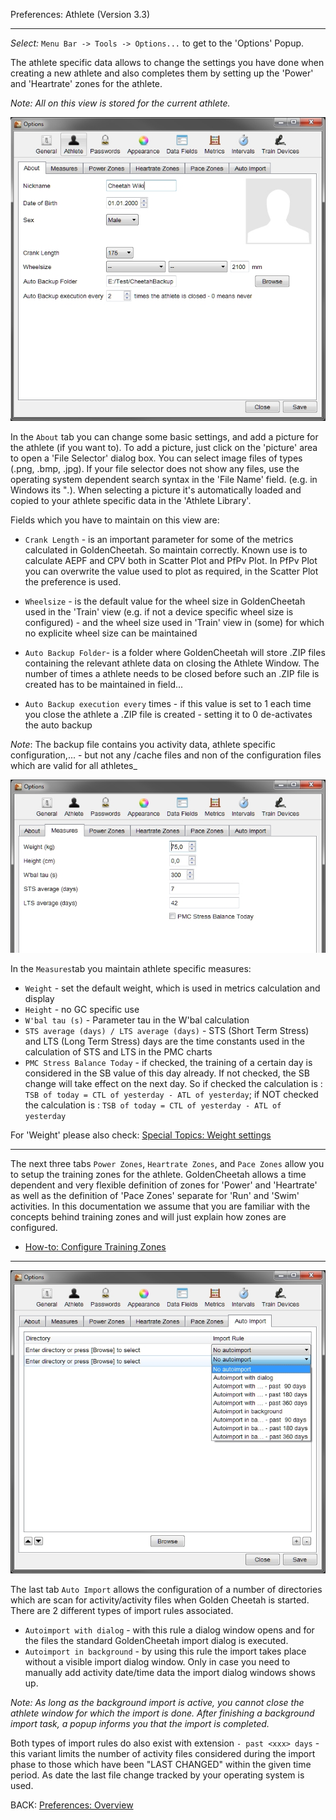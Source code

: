 Preferences: Athlete (Version 3.3)
***

_Select:_ `Menu Bar -> Tools -> Options...` to get to the 'Options' Popup.

The athlete specific data allows to change the settings you have done when creating a new athlete and also completes them by setting up the 'Power' and 'Heartrate' zones for the athlete.

_Note: All on this view is stored for the current athlete._

![Preferences: Athlete - About](https://raw.githubusercontent.com/GoldenCheetah/GoldenCheetah/master/doc/wiki/PreferencesAthlete.jpg)

In the `About` tab you can change some basic settings, and add a picture for the athlete (if you want to). To add a picture, just click on the 'picture' area to open a 'File Selector' dialog box. You can select image files of types (.png, .bmp, .jpg). If your file selector does not show any files, use the operating system dependent search syntax in the 'File Name' field. (e.g. in Windows its "*.*). When selecting a picture it's automatically loaded and copied to your athlete specific data in the 'Athlete Library'.

Fields which you have to maintain on this view are:

* `Crank Length` - is an important parameter for some of the metrics calculated in GoldenCheetah. So maintain correctly. Known use is to calculate AEPF and CPV both in Scatter Plot and PfPv Plot. In PfPv Plot you can overwrite the value used to plot as required, in the Scatter Plot the preference is used.

* `Wheelsize` - is the default value for the wheel size in GoldenCheetah used in the 'Train' view (e.g. if not a device specific wheel size is configured) - and the wheel size used in 'Train' view in (some) for which no explicite wheel size can be maintained

* `Auto Backup Folder`- is a folder where GoldenCheetah will store .ZIP files containing the relevant athlete data on closing the Athlete Window. The number of times a athlete needs to be closed before such an .ZIP file is created has to be maintained in field...
* `Auto Backup execution every` <xxx> times - if this value is set to 1 each time you close the athlete a .ZIP file is created - setting it to 0 de-activates the auto backup

_Note_: The backup file contains you activity data, athlete specific configuration,... - but not any /cache files and non of the configuration files which are valid for all athletes_

![Preferences: Athlete - Measures](https://raw.githubusercontent.com/GoldenCheetah/GoldenCheetah/master/doc/wiki/PreferencesAthlete_Measures.jpg)

In the `Measures`tab you maintain athlete specific measures:

* `Weight` - set the default weight, which is used in metrics calculation and display
* `Height` - no GC specific use
* `W'bal tau (s)` - Parameter tau in the W'bal calculation
* `STS average (days) / LTS average (days)` - STS (Short Term Stress) and LTS (Long Term Stress) days are the time constants used in the calculation of STS and LTS in the PMC charts 
* `PMC Stress Balance Today` - if checked, the training of a certain day is considered in the SB value of this day already. If not checked, the SB change will take effect on the next day. So if checked the calculation is : `TSB of today = CTL of yesterday - ATL of yesterday`; if NOT checked the calculation is : `TSB of today = CTL of yesterday - ATL of yesterday`

For 'Weight' please also check: [Special Topics: Weight settings](https://github.com/GoldenCheetah/GoldenCheetah/wiki/UG_Special-Topics_Weight-settings) 

***

The next three tabs `Power Zones`, `Heartrate Zones`, and `Pace Zones` allow you to setup the training zones for the athlete. GoldenCheetah allows a time dependent and very flexible definition of zones for 'Power' and 'Heartrate' as well as the definition of 'Pace Zones' separate for 'Run' and 'Swim' activities. In this documentation we assume that you are familiar with the concepts behind training zones and will just explain how zones are configured.

* [How-to: Configure Training Zones](https://github.com/GoldenCheetah/GoldenCheetah/wiki/UG_Preferences_Athlete_Training-Zones)

***

![Preferences: Athlete - Auto Import](https://raw.githubusercontent.com/GoldenCheetah/GoldenCheetah/master/doc/wiki/PreferencesAthlete_Autoimport.jpg)

The last tab `Auto Import` allows the configuration of a number of directories which are scan for activity/activity files when Golden Cheetah is started. There are 2 different types of import rules associated.

* `Autoimport with dialog` - with this rule a dialog window opens and for the files the standard GoldenCheetah import dialog is executed.
* `Autoimport in background` - by using this rule the import takes place without a visible import dialog window. Only in case you need to manually add activity date/time data the import dialog windows shows up. 

_Note: As long as the background import is active, you cannot close the athlete window for which the import is done. After finishing a background import task, a popup informs you that the import is completed._


Both types of import rules do also exist with extension `- past <xxx> days` - this variant limits the number of activity files considered during the import phase to those which have been "LAST CHANGED" within the given time period. As date the last file change tracked by your operating system is used.

BACK: [Preferences: Overview](https://github.com/GoldenCheetah/GoldenCheetah/wiki/UG_Preferences_Overview)